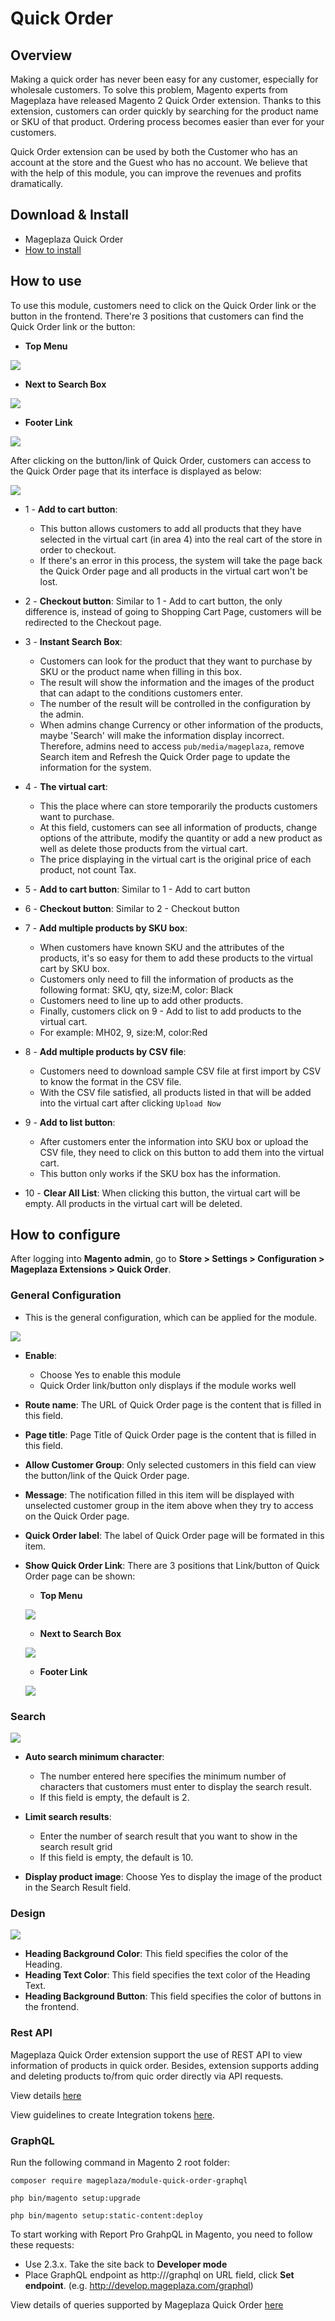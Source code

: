 # Quick Order

## Overview

Making a quick order has never been easy for any customer, especially for wholesale customers. To solve this problem, Magento experts from Mageplaza have released Magento 2 Quick Order extension. Thanks to this extension, customers can order quickly by searching for the product name or SKU of that product. Ordering process becomes easier than ever for your customers.

Quick Order extension can be used by both the Customer who has an account at the store and the Guest who has no account. We believe that with the help of this module, you can improve the revenues and profits dramatically.

## Download & Install
- Mageplaza Quick Order
- [How to install](https://www.mageplaza.com/install-magento-2-extension/)

## How to use

To use this module, customers need to click on the Quick Order link or the button in the frontend. There're 3 positions that customers can find the Quick Order link or the button:

* **Top Menu**

![](https://i.imgur.com/rE9mlwa.png)

* **Next to Search Box**

![](https://i.imgur.com/GDZ1YHO.png)

* **Footer Link**

![](https://i.imgur.com/b3myLsO.png)

After clicking on the button/link of Quick Order, customers can access to the Quick Order page that its interface is displayed as below:

![](https://i.imgur.com/77urGjp.png)

* 1 - **Add to cart button**:

  * This button allows customers to add all products that they have selected in the virtual cart (in area 4) into the real cart of the store in order to checkout.
  * If there's an error in this process, the system will take the page back the Quick Order page and all products in the virtual cart won't be lost.
  
* 2 - **Checkout button**: Similar to 1 - Add to cart button, the only difference is, instead of going to Shopping Cart Page, customers will be redirected to the Checkout page.

* 3 - **Instant Search Box**:
  * Customers can look for the product that they want to purchase by SKU or the product name when filling in this box.
  * The result will show the information and the images of the product that can adapt to the conditions customers enter.
  * The number of the result will be controlled in the configuration by the admin.
  * When admins change Currency or other information of the products, maybe 'Search' will make the information display incorrect. Therefore, admins need to access `pub/media/mageplaza`, remove Search item and Refresh the Quick Order page to update the information for the system.
  
* 4 - **The virtual cart**:
  * This the place where can store temporarily the products customers want to purchase.
  * At this field, customers can see all information of products, change options of the attribute, modify the quantity or add a new product as well as delete those products from the virtual cart.
  * The price displaying in the virtual cart is the original price of each product, not count Tax.
  
* 5 - **Add to cart button**: Similar to 1 - Add to cart button
* 6 - **Checkout button**: Similar to 2 - Checkout button
* 7 - **Add multiple products by SKU box**:
  * When customers have known SKU and the attributes of the products, it's so easy for them to add these products to the virtual cart by SKU box.
  * Customers only need to fill the information of products as the following format: SKU, qty, size:M, color: Black
  * Customers need to line up to add other products.
  * Finally, customers click on 9 - Add to list to add products to the virtual cart.
  * For example: MH02, 9, size:M, color:Red

* 8 - **Add multiple products by CSV file**:
  * Customers need to download sample CSV file at first import by CSV to know the format in the CSV file.
  * With the CSV file satisfied, all products listed in that will be added into the virtual cart after clicking `Upload Now`
  
* 9 - **Add to list button**: 
  * After customers enter the information into SKU box or upload the CSV file, they need to click on this button to add them into the virtual cart.
  * This button only works if the SKU box has the information.

* 10 - **Clear All List**: When clicking this button, the virtual cart will be empty. All products in the virtual cart will be deleted.

## How to configure

After logging into **Magento admin**, go to **Store > Settings > Configuration > Mageplaza Extensions > Quick Order**.

### General Configuration

* This is the general configuration, which can be applied for the module.

![](https://i.imgur.com/ziwjbNc.png)

* **Enable**: 
  * Choose Yes to enable this module
  * Quick Order link/button only displays if the module works well
  
* **Route name**: The URL of Quick Order page is the content that is filled in this field.
* **Page title**: Page Title of Quick Order page is the content that is filled in this field.
* **Allow Customer Group**: Only selected customers in this field can view the button/link of the Quick Order page.
* **Message**: The notification filled in this item will be displayed with unselected customer group in the item above when they try to access on the Quick Order page.
* **Quick Order label**: The label of Quick Order page will be formated in this item.
* **Show Quick Order Link**: There are 3 positions that Link/button of Quick Order page can be shown:
  * **Top Menu**
  
  ![](https://i.imgur.com/xdhJxKn.png)
  
  * **Next to Search Box**
  
  ![](https://i.imgur.com/u8fZsl1.png)
  
  * **Footer Link**
  
  ![](https://i.imgur.com/aWwBYGY.png)
  
### Search

![](https://i.imgur.com/j4HCpFs.png)

* **Auto search minimum character**:
  * The number entered here specifies the minimum number of characters that customers must enter to display the search result.
  * If this field is empty, the default is 2.
  
* **Limit search results**:
  * Enter the number of search result that you want to show in the search result grid
  * If this field is empty, the default is 10.
  
* **Display product image**: Choose Yes to display the image of the product in the Search Result field.
  
### Design

![](https://i.imgur.com/xUcOKzM.png)

* **Heading Background Color**: This field specifies the color of the Heading.
* **Heading Text Color**: This field specifies the text color of the Heading Text.
* **Heading Background Button**: This field specifies the color of buttons in the frontend.

### Rest API
Mageplaza Quick Order extension support the use of REST API to view information of products in quick order. Besides, extension supports adding and deleting products to/from quic order directly via API requests. 

View details [here](https://documenter.getpostman.com/view/10589000/TVYDezUh)

View guidelines to create Integration tokens [here](https://devdocs.magento.com/guides/v2.3/get-started/authentication/gs-authentication-token.html).

### GraphQL

Run the following command in Magento 2 root folder:

`composer require mageplaza/module-quick-order-graphql`

`php bin/magento setup:upgrade`

`php bin/magento setup:static-content:deploy`

To start working with Report Pro GrahpQL in Magento, you need to follow these requests: 
- Use 2.3.x. Take the site back to **Developer mode**
- Place GraphQL endpoint as http://<magento2-3-server>/graphql on URL field, click **Set endpoint**. (e.g. http://develop.mageplaza.com/graphql)

View details of queries supported by Mageplaza Quick Order [here](https://documenter.getpostman.com/view/10589000/TVYDfKW9)
  



